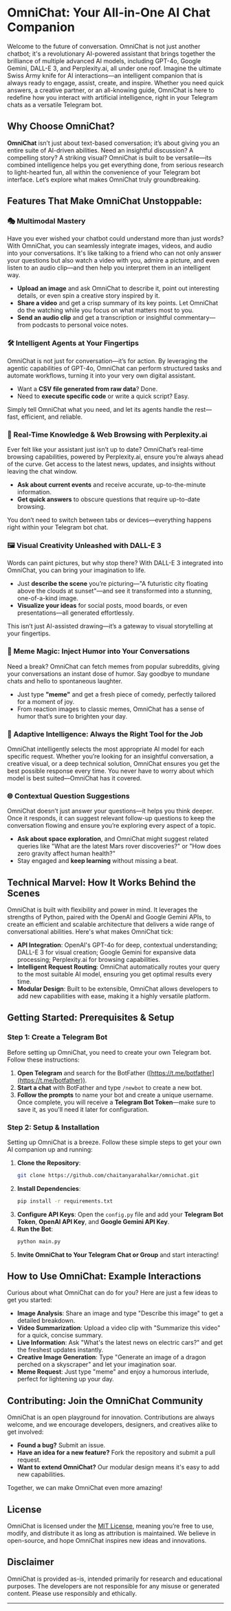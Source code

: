 # OmniChat: Your All-in-One AI Chat Companion

Welcome to the future of conversation. OmniChat is not just another chatbot; it's a revolutionary AI-powered assistant that brings together the brilliance of multiple advanced AI models, including GPT-4o, Google Gemini, DALL-E 3, and Perplexity.ai, all under one roof. Imagine the ultimate Swiss Army knife for AI interactions—an intelligent companion that is always ready to engage, assist, create, and inspire. Whether you need quick answers, a creative partner, or an all-knowing guide, OmniChat is here to redefine how you interact with artificial intelligence, right in your Telegram chats as a versatile Telegram bot.

## Why Choose OmniChat?

**OmniChat** isn’t just about text-based conversation; it’s about giving you an entire suite of AI-driven abilities. Need an insightful discussion? A compelling story? A striking visual? OmniChat is built to be versatile—its combined intelligence helps you get everything done, from serious research to light-hearted fun, all within the convenience of your Telegram bot interface. Let’s explore what makes OmniChat truly groundbreaking.

## Features That Make OmniChat Unstoppable:

### 🎭 Multimodal Mastery

Have you ever wished your chatbot could understand more than just words? With OmniChat, you can seamlessly integrate images, videos, and audio into your conversations. It's like talking to a friend who can not only answer your questions but also watch a video with you, admire a picture, and even listen to an audio clip—and then help you interpret them in an intelligent way.

- **Upload an image** and ask OmniChat to describe it, point out interesting details, or even spin a creative story inspired by it.
- **Share a video** and get a crisp summary of its key points. Let OmniChat do the watching while you focus on what matters most to you.
- **Send an audio clip** and get a transcription or insightful commentary—from podcasts to personal voice notes.

### 🛠 Intelligent Agents at Your Fingertips

OmniChat is not just for conversation—it’s for action. By leveraging the agentic capabilities of GPT-4o, OmniChat can perform structured tasks and automate workflows, turning it into your very own digital assistant.

- Want a **CSV file generated from raw data**? Done.
- Need to **execute specific code** or write a quick script? Easy.

Simply tell OmniChat what you need, and let its agents handle the rest—fast, efficient, and reliable.

### 🚀 Real-Time Knowledge & Web Browsing with Perplexity.ai

Ever felt like your assistant just isn’t up to date? OmniChat’s real-time browsing capabilities, powered by Perplexity.ai, ensure you’re always ahead of the curve. Get access to the latest news, updates, and insights without leaving the chat window.

- **Ask about current events** and receive accurate, up-to-the-minute information.
- **Get quick answers** to obscure questions that require up-to-date browsing.

You don’t need to switch between tabs or devices—everything happens right within your Telegram bot chat.

### 🖼 Visual Creativity Unleashed with DALL-E 3

Words can paint pictures, but why stop there? With DALL-E 3 integrated into OmniChat, you can bring your imagination to life.

- Just **describe the scene** you’re picturing—"A futuristic city floating above the clouds at sunset"—and see it transformed into a stunning, one-of-a-kind image.
- **Visualize your ideas** for social posts, mood boards, or even presentations—all generated effortlessly.

This isn’t just AI-assisted drawing—it’s a gateway to visual storytelling at your fingertips.

### 🤣 Meme Magic: Inject Humor into Your Conversations

Need a break? OmniChat can fetch memes from popular subreddits, giving your conversations an instant dose of humor. Say goodbye to mundane chats and hello to spontaneous laughter.

- Just type **"meme"** and get a fresh piece of comedy, perfectly tailored for a moment of joy.
- From reaction images to classic memes, OmniChat has a sense of humor that’s sure to brighten your day.

### 🤖 Adaptive Intelligence: Always the Right Tool for the Job

OmniChat intelligently selects the most appropriate AI model for each specific request. Whether you’re looking for an insightful conversation, a creative visual, or a deep technical solution, OmniChat ensures you get the best possible response every time. You never have to worry about which model is best suited—OmniChat has it covered.

### 🌐 Contextual Question Suggestions

OmniChat doesn’t just answer your questions—it helps you think deeper. Once it responds, it can suggest relevant follow-up questions to keep the conversation flowing and ensure you’re exploring every aspect of a topic.

- **Ask about space exploration**, and OmniChat might suggest related queries like "What are the latest Mars rover discoveries?" or "How does zero gravity affect human health?"
- Stay engaged and **keep learning** without missing a beat.

## Technical Marvel: How It Works Behind the Scenes

OmniChat is built with flexibility and power in mind. It leverages the strengths of Python, paired with the OpenAI and Google Gemini APIs, to create an efficient and scalable architecture that delivers a wide range of conversational abilities. Here's what makes OmniChat tick:

- **API Integration**: OpenAI's GPT-4o for deep, contextual understanding; DALL-E 3 for visual creation; Google Gemini for expansive data processing; Perplexity.ai for browsing capabilities.
- **Intelligent Request Routing**: OmniChat automatically routes your query to the most suitable AI model, ensuring you get optimal results every time.
- **Modular Design**: Built to be extensible, OmniChat allows developers to add new capabilities with ease, making it a highly versatile platform.

## Getting Started: Prerequisites & Setup

### Step 1: Create a Telegram Bot

Before setting up OmniChat, you need to create your own Telegram bot. Follow these instructions:

1. **Open Telegram** and search for the BotFather ([https://t.me/botfather](https://t.me/botfather)).
2. **Start a chat** with BotFather and type `/newbot` to create a new bot.
3. **Follow the prompts** to name your bot and create a unique username. Once complete, you will receive a **Telegram Bot Token**—make sure to save it, as you'll need it later for configuration.

### Step 2: Setup & Installation

Setting up OmniChat is a breeze. Follow these simple steps to get your own AI companion up and running:

1. **Clone the Repository**:
   ```bash
   git clone https://github.com/chaitanyarahalkar/omnichat.git
   ```
2. **Install Dependencies**:
   ```bash
   pip install -r requirements.txt
   ```
3. **Configure API Keys**: Open the `config.py` file and add your **Telegram Bot Token**, **OpenAI API Key**, and **Google Gemini API Key**.
4. **Run the Bot**:
   ```bash
   python main.py
   ```
5. **Invite OmniChat to Your Telegram Chat or Group** and start interacting!

## How to Use OmniChat: Example Interactions

Curious about what OmniChat can do for you? Here are just a few ideas to get you started:

- **Image Analysis**: Share an image and type "Describe this image" to get a detailed breakdown.
- **Video Summarization**: Upload a video clip with "Summarize this video" for a quick, concise summary.
- **Live Information**: Ask "What's the latest news on electric cars?" and get the freshest updates instantly.
- **Creative Image Generation**: Type "Generate an image of a dragon perched on a skyscraper" and let your imagination soar.
- **Meme Request**: Just type "meme" and enjoy a humorous interlude, perfect for lightening up your day.

## Contributing: Join the OmniChat Community

OmniChat is an open playground for innovation. Contributions are always welcome, and we encourage developers, designers, and creatives alike to get involved:

- **Found a bug?** Submit an issue.
- **Have an idea for a new feature?** Fork the repository and submit a pull request.
- **Want to extend OmniChat?** Our modular design means it's easy to add new capabilities.

Together, we can make OmniChat even more amazing!

## License

OmniChat is licensed under the [MIT License](link-here), meaning you’re free to use, modify, and distribute it as long as attribution is maintained. We believe in open-source, and hope OmniChat inspires new ideas and innovations.

## Disclaimer

OmniChat is provided as-is, intended primarily for research and educational purposes. The developers are not responsible for any misuse or generated content. Please use responsibly and ethically.

---
